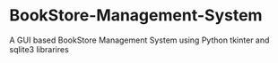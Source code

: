 # BookStore-Management-System
A GUI based BookStore Management System using Python tkinter and sqlite3 librarires
